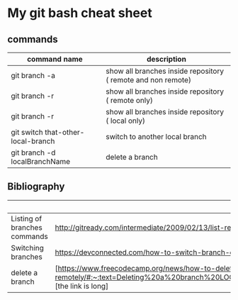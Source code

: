 # My git bash cheat sheet

 

## commands
|command name | description |
|--|--|
| git branch -a | show all branches inside repository ( remote and non remote)|
| git branch -r | show all branches inside repository ( remote only)|
| git branch -r | show all branches inside repository ( local only)|
| git switch that-other-local-branch| switch to another local branch|
| git branch -d localBranchName | delete a branch|

## Bibliography 
||_link_|
|--|--|
| Listing of branches commands |http://gitready.com/intermediate/2009/02/13/list-remote-branches.html|
| Switching branches|https://devconnected.com/how-to-switch-branch-on-git/|
| delete a branch | [https://www.freecodecamp.org/news/how-to-delete-a-git-branch-both-locally-and-remotely/#:~:text=Deleting%20a%20branch%20LOCALLY&text=Delete%20a%20branch%20with%20git%20branch%20%2Dd%20.&text=The%20%2Dd%20option%20will%20delete,branch%20is%20now%20deleted%20locally.] [the link is long]|
